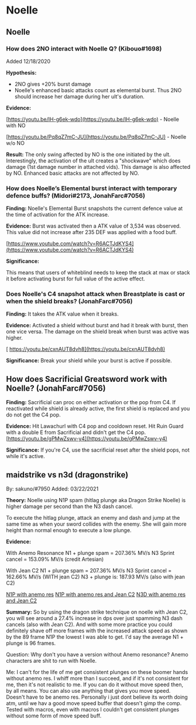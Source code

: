 # Noelle

## Noelle

### How does 2NO interact with Noelle Q? \(Kibouo\#1698\)

Added 12/18/2020

**Hypothesis:**

* 2NO gives +20% burst damage
* Noelle's enhanced basic attacks count as elemental burst. Thus 2NO should increase her damage during her ult's duration.

**Evidence:**

[https://youtu.be/IH-g6ek-wdo](https://youtu.be/IH-g6ek-wdo) - Noelle with NO

[https://youtu.be/Pq8qZ7mC-JU](https://youtu.be/Pq8qZ7mC-JU) - Noelle w/o NO

**Result:** The only swing affected by NO is the one initiated by the ult. Interestingly, the activation of the ult creates a "shockwave" which does damage \(1st damage number in attached vids\). This damage is also affected by NO. Enhanced basic attacks are not affected by NO.

### How does Noelle’s Elemental burst interact with temporary defence buffs? \(Midori\#2173, JonahFarc\#7056\)

**Finding:** Noelle's Elemental Burst snapshots the current defence value at the time of activation for the ATK increase.

**Evidence:** Burst was activated then a ATK value of 3,534 was observed. This value did not increase after 235 DEF was applied with a food buff.[ ](https://www.youtube.com/watch?v=R6ACTJdKYS4)

[https://www.youtube.com/watch?v=R6ACTJdKYS4](https://www.youtube.com/watch?v=R6ACTJdKYS4)

**Significance:**

This means that users of whiteblind needs to keep the stack at max or stack it before activating burst for full value of the active effect.

### Does Noelle's C4 snapshot attack when Breastplate is cast or when the shield breaks? \(JonahFarc\#7056\)

**Finding:** It takes the ATK value when it breaks.

**Evidence:** Activated a shield without burst and had it break with burst, then one vice versa. The damage on the shield break when burst was active was higher.

[ https://youtu.be/cxnAUT8dvh8](https://youtu.be/cxnAUT8dvh8)

**Significance:** Break your shield while your burst is active if possible.

## How does Sacrificial Greatsword work with Noelle? \(JonahFarc\#7056\)

**Finding:** Sacrificial can proc on either activation or the pop from C4. If reactivated while shield is already active, the first shield is replaced and you do not get the C4 pop.

**Evidence:** Hit Lawachurl with C4 pop and cooldown reset. Hit Ruin Guard with a double E from Sacrificial and didn't get the C4 pop. [https://youtu.be/gPMwZswv-y4](https://youtu.be/gPMwZswv-y4)

**Significance:** If you're C4, use the sacrificial reset after the shield pops, not while it's active.

## maidstrike vs n3d (dragonstrike)

By: sakuno/#7950
Added: 03/22/2021

**Theory:**
Noelle using N1P spam (hitlag plunge aka Dragon Strike Noelle) is higher damage per second than the N3 dash cancel.

To execute the hitlag plunge, attack an enemy and dash and jump at the same time as when your sword collides with the enemy. She will gain more height than normal enough to execute a low plunge. 

**Evidence:**

With Anemo Resonance
N1 + plunge spam = 207.36% MV/s
N3 Sprint cancel    = 153.09% MV/s  (credit Artesian)

With Jean C2
N1 + plunge spam = 207.36% MV/s
N3 Sprint cancel   = 162.66% MV/s  (WITH jean C2)
N3 + plunge is:  187.93 MV/s (also with jean C2)
 
[N1P with anemo res](https://www.youtube.com/watch?v=ef8McW6VD4A)
[N1P with anemo res and Jean C2](https://www.youtube.com/watch?v=VFejX07qxo4)
[N3D with anemo res and Jean C2](https://www.youtube.com/watch?v=RuxRLdJBPHI)

**Summary:**
So by using the dragon strike technique on noelle with Jean C2, you will see around a 27.4% increase in dps over just spamming N3 dash cancels (also with Jean C2). And with some more practice you could definitely shave off more frames with the increased attack speed as shown by the 89 frame N1P the lowest I was able to get. I'd say the average N1 + plunge is 96 frames. 

Question: Why don't you have a version without Anemo resonance? Anemo characters are shit to run with Noelle.

Me: I can't for the life of me get consistent plunges on these boomer hands without anemo res. I whiff more than I succeed, and if it's not consistent for me, then it's not realistic to me. If you can do it without move speed then, by all means. You can also use anything that gives you move speed. Doesn't have to be anemo res. Personally i just dont believe its worth doing atm, until we hav a good move speed buffer that doesn't gimp the comp. Tested with macros, even with macros I couldn't get consistent plunges without some form of move speed buff.
